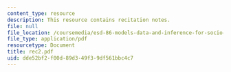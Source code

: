 ```yaml
---
content_type: resource
description: This resource contains recitation notes.
file: null
file_location: /coursemedia/esd-86-models-data-and-inference-for-socio-technical-systems-spring-2007/dde52bf2f00d89d349f39df561bbc4c7_rec2.pdf
file_type: application/pdf
resourcetype: Document
title: rec2.pdf
uid: dde52bf2-f00d-89d3-49f3-9df561bbc4c7
---
```

